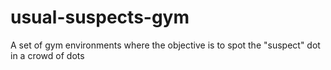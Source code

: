 # usual-suspects-gym
A set of gym environments where the objective is to spot the "suspect" dot in a crowd of dots

